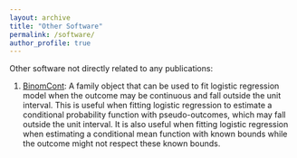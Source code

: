 ```yaml
---
layout: archive
title: "Other Software"
permalink: /software/
author_profile: true
---
```


Other software not directly related to any publications:

1. [BinomCont](https://github.com/QIU-Hongxiang-David/BinomCont?tab=readme-ov-file): A family object that can be used to fit logistic regression model when the outcome may be continuous and fall outside the unit interval. This is useful when fitting logistic regression to estimate a conditional probability function with pseudo-outcomes, which may fall outside the unit interval. It is also useful when fitting logistic regression when estimating a conditional mean function with known bounds while the outcome might not respect these known bounds.
